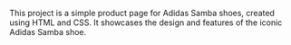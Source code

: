 This project is a simple product page for Adidas Samba shoes, created using HTML and CSS. It showcases the design and features of the iconic Adidas Samba shoe.
